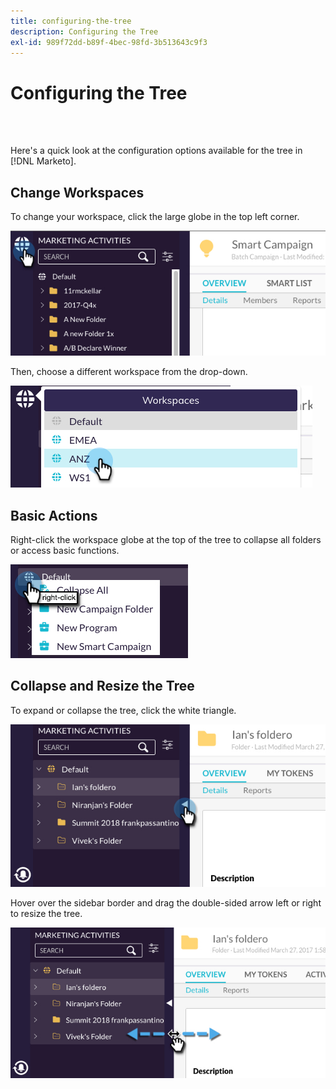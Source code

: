```yaml
---
title: configuring-the-tree
description: Configuring the Tree
exl-id: 989f72dd-b89f-4bec-98fd-3b513643c9f3
---
```

# Configuring the Tree

<br>&nbsp;

Here's a quick look at the configuration options available for the tree in [!DNL Marketo].

## Change Workspaces

To change your workspace, click the large globe in the top left corner.

   ![Image One](/help/sky/assets/tree/configuring-the-tree/configuring-the-tree-1.png)

Then, choose a different workspace from the drop-down.

   ![Image Two](/help/sky/assets/tree/configuring-the-tree/configuring-the-tree-2.png)

## Basic Actions

Right-click the workspace globe at the top of the tree to collapse all folders or access basic functions.

   ![Image Three](/help/sky/assets/tree/configuring-the-tree/configuring-the-tree-3.png)

## Collapse and Resize the Tree

To expand or collapse the tree, click the white triangle.

   ![Image Four](/help/sky/assets/tree/configuring-the-tree/configuring-the-tree-4.png)

Hover over the sidebar border and drag the double-sided arrow left or right to resize the tree.

   ![Image Five](/help/sky/assets/tree/configuring-the-tree/configuring-the-tree-5.png)
